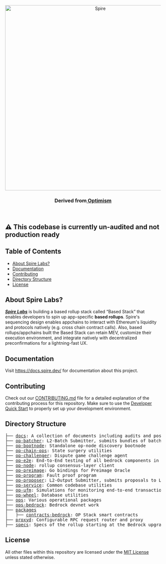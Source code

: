 <div align="center">
  <br />
  <br />
  <a href="https://www.spire.dev"><img alt="Spire" src="https://github.com/user-attachments/assets/09a7fe72-1db2-4cce-a3c0-f34a16de4937" width=600></a>
  <br />
  <h3>Derived from<a href="https://optimism.io"> Optimism</a></h3>
  <br />
</div>

## ⚠️ This codebase is currently un-audited and not production ready

<!-- START doctoc generated TOC please keep comment here to allow auto update -->
<!-- DON'T EDIT THIS SECTION, INSTEAD RE-RUN doctoc TO UPDATE -->
## Table of Contents

- [About Spire Labs?](#about-spire-labs)
- [Documentation](#documentation)
- [Contributing](#contributing)
- [Directory Structure](#directory-structure)
- [License](#license)

<!-- END doctoc generated TOC please keep comment here to allow auto update -->

## About Spire Labs?

[<i>**Spire Labs**</i>](https://www.spire.dev/) is building a based rollup stack called “Based Stack” that enables developers to spin up app-specific **based rollups**. Spire's sequencing design enables appchains to interact with Ethereum's liquidity and protocols natively (e.g. cross chain contract calls). Also, based rollups/appchains built the Based Stack can retain MEV, customize their execution environment, and integrate natively with decentralized preconfirmations for a lightning-fast UX.

## Documentation

Visit https://docs.spire.dev/ for documentation about this project.

## Contributing

Check out our [CONTRIBUTING.md](https://github.com/spire-labs/based-stack/blob/develop/CONTRIBUTING.md) file for a detailed explanation of the contributing process for this repository. Make sure to use the [Developer Quick Start](https://github.com/spire-labs/based-stack/blob/develop/CONTRIBUTING.md#development-quick-start) to properly set up your development environment.

## Directory Structure

<pre>
├── <a href="./docs">docs</a>: A collection of documents including audits and post-mortems
├── <a href="./op-batcher">op-batcher</a>: L2-Batch Submitter, submits bundles of batches to L1
├── <a href="./op-bootnode">op-bootnode</a>: Standalone op-node discovery bootnode
├── <a href="./op-chain-ops">op-chain-ops</a>: State surgery utilities
├── <a href="./op-challenger">op-challenger</a>: Dispute game challenge agent
├── <a href="./op-e2e">op-e2e</a>: End-to-End testing of all bedrock components in Go
├── <a href="./op-node">op-node</a>: rollup consensus-layer client
├── <a href="./op-preimage">op-preimage</a>: Go bindings for Preimage Oracle
├── <a href="./op-program">op-program</a>: Fault proof program
├── <a href="./op-proposer">op-proposer</a>: L2-Output Submitter, submits proposals to L1
├── <a href="./op-service">op-service</a>: Common codebase utilities
├── <a href="./op-ufm">op-ufm</a>: Simulations for monitoring end-to-end transaction latency
├── <a href="./op-wheel">op-wheel</a>: Database utilities
├── <a href="./ops">ops</a>: Various operational packages
├── <a href="./ops-bedrock">ops-bedrock</a>: Bedrock devnet work
├── <a href="./packages">packages</a>
│   ├── <a href="./packages/contracts-bedrock">contracts-bedrock</a>: OP Stack smart contracts
├── <a href="./proxyd">proxyd</a>: Configurable RPC request router and proxy
├── <a href="./specs">specs</a>: Specs of the rollup starting at the Bedrock upgrade
</pre>

## License

All other files within this repository are licensed under the [MIT License](https://github.com/ethereum-optimism/optimism/blob/master/LICENSE) unless stated otherwise.
